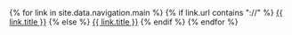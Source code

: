 {% for link in site.data.navigation.main %}
  {% if link.url contains "://" %}
    <a class="normal{% if link.right %} right{% endif %}" href="{{ link.url }}" target="_blank">{{ link.title }}</a>
  {% else %}
    <a class="normal{% if link.right %} right{% endif %}" href="./{{ link.url }}">{{ link.title }}</a>
  {% endif %}
{% endfor %}

